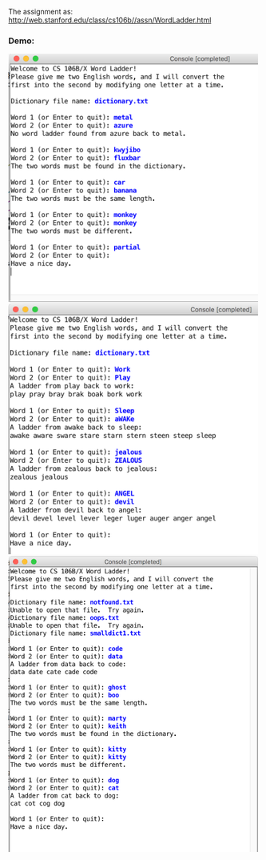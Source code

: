 The assignment as: http://web.stanford.edu/class/cs106b//assn/WordLadder.html

### Demo:
<img src="assets/demo1.png" width=500/>
<img src="assets/demo2.png" width=500/>
<img src="assets/demo3.png" width=500/>
